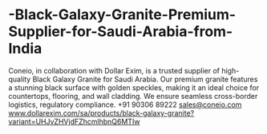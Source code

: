 # -Black-Galaxy-Granite-Premium-Supplier-for-Saudi-Arabia-from-India
 Coneio, in collaboration with Dollar Exim, is a trusted supplier of high-quality Black Galaxy Granite for Saudi Arabia. Our premium granite features a stunning black surface with golden speckles, making it an ideal choice for countertops, flooring, and wall cladding. We ensure seamless cross-border logistics, regulatory compliance.
 +91 90306 89222
sales@coneio.com
 www.dollarexim.com/sa/products/black-galaxy-granite?variant=UHJvZHVjdFZhcmlhbnQ6MTIw
